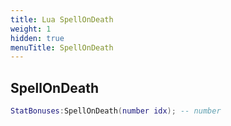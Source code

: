 ```yaml
---
title: Lua SpellOnDeath
weight: 1
hidden: true
menuTitle: SpellOnDeath
---
```

## SpellOnDeath
```lua
StatBonuses:SpellOnDeath(number idx); -- number
```